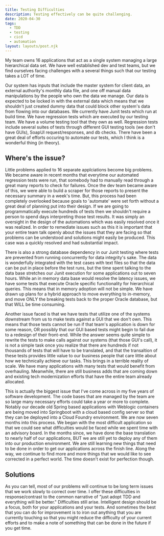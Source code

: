 ```yaml
---  
title: Testing Difficulties
description: Testing effectively can be quite challenging.  
date: 2020-04-30  
tags:  
  - TDD  
  - testing
  - cicd
  - automation  
layout: layouts/post.njk  
---  
```


My team owns 16 applications that act as a single system managing a large hierarchical data set. We have well established dev and test teams, but we find ourselves facing challenges with a several things such that our testing takes a LOT of time.

Our system has inputs that include the master system for client data, an external authority's monthly data file, and one off manual data manipulations by the people who own the data we manage. Our data is expected to be locked in with the external data which means that we shouldn't just created dummy data that could block other system's data from flowing into our databases. We currently have Junit tests which run at build time. We have regression tests which are executed by our testing team. We have a volume testing tool that they own as well. Regression tests include several suites of tests through different GUI testing tools (we don't have GUIs), SoapUI request/responses, and db checks. There have been a great deal of efforts occuring to automate our tests, which I think is a wonderful thing (in theory). 

## Where's the issue?

Little problems applied to 16 separate applciations become big problems. We became aware in recent months that everytime our automated regression tests were run, that somebody had to manually read through a great many reports to check for failures. Once the dev team became aware of this, we were able to build a scraper for those reports to present the necessary summary in a week's time. But, this process had been completely overlooked because goals to 'automate' were set forth without a great deal of planning put into their design. If we are going to programmatically execute hundreds of tests then we shouldn't require a person to spend days interpreting those test results. It was simply an oversight in the design of the automations which was easily resolved once it was realized. In order to remediate issues such as this it is important that your entire team talk openly about the issues that they are facing so that problems can be understood and solutions might easily be produced. This case was a quickly resolved and had substantial impact.

There is also a strong database dependency in our Junit testing where tests are prevented from running concurrently for data integrity's sake. The data is wonderfully integrated with the test cases with text files so that the data can be put in place before the test runs, but the time spent talking to the data base stretches our Junit execution for some applications out to seven hours. While an in memory data base would resolve the latency issues, we have some tests that execute Oracle specific functionality for hierarchical queries. This means that in memory adoption will not be simple. We have drawn up plans for a hybrid approach to move everything to in-memory, and move ONLY the breaking tests back to the proper Oracle database, but that WILL be time consuming.

Another issue faced is that we have tests that utilize one of the systems downstream from us to make tests against a GUI that we don't own. This means that those tests cannot be run if that team's application is down for some reason, OR possibly that our GUI based tests might begin to fail due to a redesign of their front-end. While the answer seems quite simple to rewrite the tests to make calls against our systems (that those GUI's call), it is not a simple task once you realize that there are hundreds if not thousands of tests that will have to be translated, and that the transaltion of these tests provides little value to our business people that care little about how we technically achieve our tasks. This brings in a terrible reality of scale. We have many applications with many tests that would benefit from overhauling. Meanwhile, there are still business adds that are coming down and existing tech modernization efforts that have the entire team already allocated. 

This is actually the biggest issue that I've come across in my five years of software development. The code bases that are managed by the team are so large many necessary efforts could take a year or more to complete. Notably our decade old Spring based applications with Weblogic containers are being moved into Springboot with a cloud based config server so that they can be deployed into a Cloud Foundry environment. We are now seven months into this process. We began with the most difficult application so that we could see what difficulties would be faced while we spent time with an advisory board. In the months since, we have done the base translation to nearly half of our applications, BUT we are still yet to deploy any of them into our production environment. We are still learning new things that need to be done in order to get our applications across the finish line. Along the way, we continue to find more and more things that we would like to see corrected in a perfect world. The time doesn't exist for perfection though.

## Solutions

As you can tell, most of our problems will continue to be long term issues that we work slowly to correct over time. I offer these difficulties in response/contrast to the common narrative of "just adopt TDD and everything will be better." Difficulties still arise. Intelligent design should be a focus, both for your applications and your tests. And sometimes the best that you can do for improvement is to iron out anything that you are currently touching so that you might reduce the difficulty of your current efforts and to make a note of something that can be done in the future if you get time. 